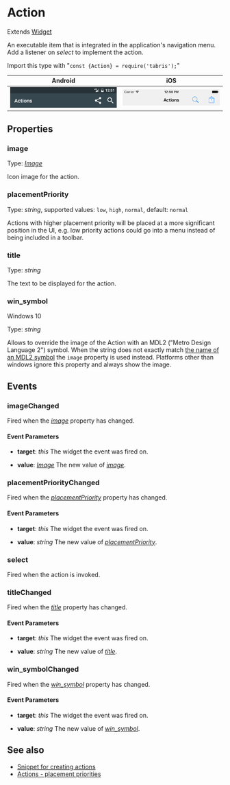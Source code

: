 ---
---
# Action

Extends [Widget](Widget.md)

An executable item that is integrated in the application's navigation menu. Add a listener on *select* to implement the action.

Import this type with "`const {Action} = require('tabris');`"

Android | iOS
--- | ---
![Action on Android](img/android/Action.png) | ![Action on iOS](img/ios/Action.png)

## Properties

### image


Type: *[Image](../types.md#image)*

Icon image for the action.

### placementPriority


Type: *string*, supported values: `low`, `high`, `normal`, default: `normal`

Actions with higher placement priority will be placed at a more significant position in the UI, e.g. low priority actions could go into a menu instead of being included in a toolbar.

### title


Type: *string*

The text to be displayed for the action.

### win_symbol
<p class="platforms"><span class="windows-tag" title="supported on Windows 10">Windows 10</span></p>

Type: *string*

Allows to override the image of the Action with an MDL2 ("Metro Design Language 2") symbol. When the string does not exactly match [the name of an MDL2 symbol](https://msdn.microsoft.com/en-us/library/windows/apps/windows.ui.xaml.controls.symbol.aspx) the `image` property is used instead. Platforms other than windows ignore this property and always show the image.


## Events

### imageChanged

Fired when the [*image*](#image) property has changed.

#### Event Parameters 
- **target**: *this*
    The widget the event was fired on.

- **value**: *[Image](../types.md#image)*
    The new value of [*image*](#image).


### placementPriorityChanged

Fired when the [*placementPriority*](#placementPriority) property has changed.

#### Event Parameters 
- **target**: *this*
    The widget the event was fired on.

- **value**: *string*
    The new value of [*placementPriority*](#placementPriority).


### select

Fired when the action is invoked.
### titleChanged

Fired when the [*title*](#title) property has changed.

#### Event Parameters 
- **target**: *this*
    The widget the event was fired on.

- **value**: *string*
    The new value of [*title*](#title).


### win_symbolChanged

Fired when the [*win_symbol*](#win_symbol) property has changed.

#### Event Parameters 
- **target**: *this*
    The widget the event was fired on.

- **value**: *string*
    The new value of [*win_symbol*](#win_symbol).





## See also

- [Snippet for creating actions](https://github.com/eclipsesource/tabris-js/tree/v2.1.0/snippets/navigationview-action.js)
- [Actions - placement priorities](https://github.com/eclipsesource/tabris-js/tree/v2.1.0/snippets/navigationview-action-placementpriority.js)
